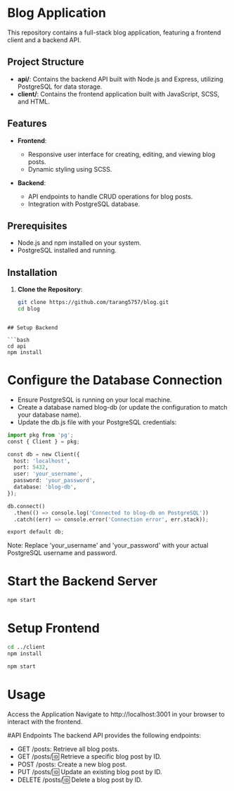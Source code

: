 # Blog Application

This repository contains a full-stack blog application, featuring a frontend client and a backend API.

## Project Structure

- **api/**: Contains the backend API built with Node.js and Express, utilizing PostgreSQL for data storage.
- **client/**: Contains the frontend application built with JavaScript, SCSS, and HTML.

## Features

- **Frontend**:
  - Responsive user interface for creating, editing, and viewing blog posts.
  - Dynamic styling using SCSS.

- **Backend**:
  - API endpoints to handle CRUD operations for blog posts.
  - Integration with PostgreSQL database.

## Prerequisites
- Node.js and npm installed on your system.
- PostgreSQL installed and running.

## Installation

1. **Clone the Repository**:

   ```bash
   git clone https://github.com/tarang5757/blog.git
   cd blog
  ```

## Setup Backend

```bash
cd api
npm install
```

# Configure the Database Connection
- Ensure PostgreSQL is running on your local machine.
 - Create a database named blog-db (or update the configuration to match your database name).
 - Update the db.js file with your PostgreSQL credentials:

```Python
import pkg from 'pg';
const { Client } = pkg;

const db = new Client({
  host: 'localhost',
  port: 5432,
  user: 'your_username',
  password: 'your_password',
  database: 'blog-db',
});

db.connect()
  .then(() => console.log('Connected to blog-db on PostgreSQL'))
  .catch((err) => console.error('Connection error', err.stack));

export default db;
```

Note: Replace 'your_username' and 'your_password' with your actual PostgreSQL username and password.

# Start the Backend Server
```bash
npm start
```

# Setup Frontend
```bash
cd ../client
npm install
```

```Bash
npm start
```

# Usage
Access the Application
Navigate to http://localhost:3001 in your browser to interact with the frontend.

#API Endpoints
The backend API provides the following endpoints:

- GET /posts: Retrieve all blog posts.
- GET /posts/:id: Retrieve a specific blog post by ID.
- POST /posts: Create a new blog post.
- PUT /posts/:id: Update an existing blog post by ID.
- DELETE /posts/:id: Delete a blog post by ID.






